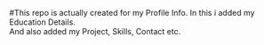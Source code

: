 #This repo is actually created for my Profile Info.
In this i added my Education Details.<br>
And also added my Project, Skills, Contact etc.
